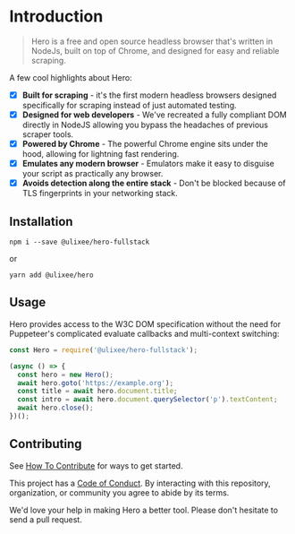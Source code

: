 # Introduction

> Hero is a free and open source headless browser that's written in NodeJs, built on top of Chrome, and designed for easy and reliable scraping.

A few cool highlights about Hero:

- [x] **Built for scraping** - it's the first modern headless browsers designed specifically for scraping instead of just automated testing.
- [x] **Designed for web developers** - We've recreated a fully compliant DOM directly in NodeJS allowing you bypass the headaches of previous scraper tools.
- [x] **Powered by Chrome** - The powerful Chrome engine sits under the hood, allowing for lightning fast rendering.
- [x] **Emulates any modern browser** - Emulators make it easy to disguise your script as practically any browser.
- [x] **Avoids detection along the entire stack** - Don't be blocked because of TLS fingerprints in your networking stack.

## Installation

```shell script
npm i --save @ulixee/hero-fullstack
```

or

```shell script
yarn add @ulixee/hero
```

## Usage

Hero provides access to the W3C DOM specification without the need for Puppeteer's complicated evaluate callbacks and multi-context switching:

```js
const Hero = require('@ulixee/hero-fullstack');

(async () => {
  const hero = new Hero();
  await hero.goto('https://example.org');
  const title = await hero.document.title;
  const intro = await hero.document.querySelector('p').textContent;
  await hero.close();
})();
```
## Contributing

See [How To Contribute](/how-to-contribute) for ways to get started.

This project has a [Code of Conduct](/code-of-conduct). By interacting with this repository, organization, or community you agree to abide by its terms.

We'd love your help in making Hero a better tool. Please don't hesitate to send a pull request.
